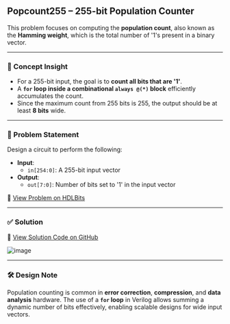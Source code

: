 ## Popcount255 – 255-bit Population Counter

This problem focuses on computing the **population count**, also known as the **Hamming weight**, which is the total number of '1's present in a binary vector.

---

### 🧠 Concept Insight  
- For a 255-bit input, the goal is to **count all bits that are '1'**.
- A **`for` loop inside a combinational `always @(*)` block** efficiently accumulates the count.
- Since the maximum count from 255 bits is 255, the output should be at least **8 bits** wide.

---

### 📘 Problem Statement  
Design a circuit to perform the following:

- **Input**:  
  - `in[254:0]`: A 255-bit input vector  
- **Output**:  
  - `out[7:0]`: Number of bits set to '1' in the input vector

🔗 [View Problem on HDLBits](https://hdlbits.01xz.net/wiki/Popcount255)

---

### ✅ Solution  
📄 [View Solution Code on GitHub](https://github.com/EswarAdithya011/HDLBits/blob/main/Problem%20Sets/2.%20Verilog%20Language/2.4%20Vector/2.4.2%20Popcount255/Popcount255.v)

![image](https://github.com/user-attachments/assets/c4c11d97-5a86-44a3-9849-84fbc98f7f8a)

---

### 🛠 Design Note  
Population counting is common in **error correction**, **compression**, and **data analysis** hardware. The use of a **`for` loop** in Verilog allows summing a dynamic number of bits effectively, enabling scalable designs for wide input vectors.
